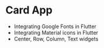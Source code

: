 # Card App

- Integrating Google Fonts in Flutter
- Integrating Material icons in Flutter
- Center, Row, Column, Text widgets
